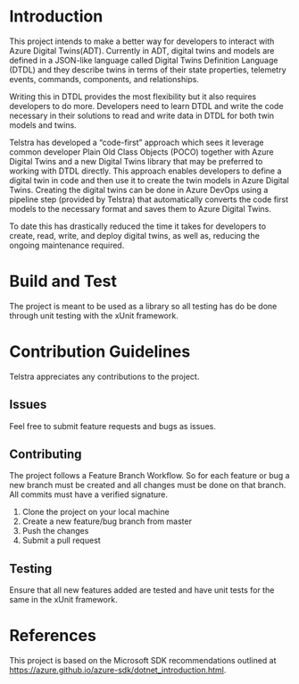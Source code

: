 # Introduction 
This project intends to make a better way for developers to interact with Azure Digital Twins(ADT). Currently in ADT, digital twins and models are defined in a JSON-like language called Digital Twins Definition Language (DTDL) and they describe twins in terms of their state properties, telemetry events, commands, components, and relationships.

Writing this in DTDL provides the most flexibility but it also requires developers to do more. Developers need to learn DTDL and write the code necessary in their solutions to read and write data in DTDL for both twin models and twins. 

Telstra has developed a “code-first” approach which sees it leverage common developer Plain Old Class Objects (POCO) together with Azure Digital Twins and a new Digital Twins library that may be preferred to working with DTDL directly. This approach enables developers to define a digital twin in code and then use it to create the twin models in Azure Digital Twins. Creating the digital twins can be done in Azure DevOps using a pipeline step (provided by Telstra) that automatically converts the code first models to the necessary format and saves them to Azure Digital Twins.  

To date this has drastically reduced the time it takes for developers to create, read, write, and deploy digital twins, as well as, reducing the ongoing maintenance required. 

# Build and Test
The project is meant to be used as a library so all testing has do be done through unit testing with the xUnit framework.

# Contribution Guidelines
Telstra appreciates any contributions to the project.

## Issues
Feel free to submit feature requests and bugs as issues. 

## Contributing
The project follows a Feature Branch Workflow. So for each feature or bug a new branch must be created and all changes must be done on that branch. All commits must have a verified signature. 

1. Clone the project on your local machine
2. Create a new feature/bug branch from master
3. Push the changes
4. Submit a pull request

## Testing
Ensure that all new features added are tested and have unit tests for the same in the xUnit framework.
# References
This project is based on the Microsoft SDK recommendations outlined at 
https://azure.github.io/azure-sdk/dotnet_introduction.html.
